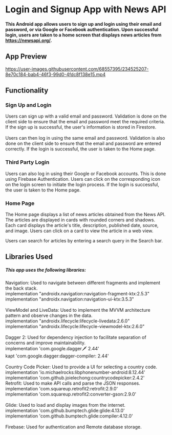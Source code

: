 # Login and Signup App with News API
#### This Android app allows users to sign up and login using their email and password, or via Google or Facebook authentication. Upon successful login, users are taken to a home screen that displays news articles from https://newsapi.org/.
## App Preview
https://user-images.githubusercontent.com/68557395/234525207-8e70c184-bab4-46f3-99d0-4fdc8f138e15.mp4
## Functionality
### Sign Up and Login
Users can sign up with a valid email and password. Validation is done on the client side to ensure that the email and password meet the required criteria. If the sign up is successful, the user's information is stored in Firestore.<br><br>
Users can then log in using the same email and password. Validation is also done on the client side to ensure that the email and password are entered correctly. If the login is successful, the user is taken to the Home page.<br>
### Third Party Login
Users can also log in using their Google or Facebook accounts. This is done using Firebase Authentication. Users can click on the corresponding icon on the login screen to initiate the login process. If the login is successful, the user is taken to the Home page.

### Home Page
The Home page displays a list of news articles obtained from the News API. The articles are displayed in cards with rounded corners and shadows. Each card displays the article's title, description, published date, source, and image. Users can click on a card to view the article in a web view.

Users can search for articles by entering a search query in the Search bar.

## Libraries Used
##### This app uses the following libraries:
Navigation: Used to navigate between different fragments and implement the back stack.<br>
implementation "androidx.navigation:navigation-fragment-ktx:2.5.3"<br>
implementation "androidx.navigation:navigation-ui-ktx:3.5.3"<br><br>
ViewModel and LiveData: Used to implement the MVVM architecture pattern and observe changes in the data. <br>
implementation "androidx.lifecycle:lifecycle-livedata:2.6.0"<br>
implementation "androidx.lifecycle:lifecycle-viewmodel-ktx:2.6.0"<br><br>
Dagger 2: Used for dependency injection to facilitate separation of concerns and improve maintainability. <br>
implementation 'com.google.dagger:dagger: 2.44'<br>
kapt 'com.google.dagger:dagger-compiler: 2.44'<br><br>
Country Code Picker: Used to provide a UI for selecting a country code. <br>
implementation 'io.michaelrocks:libphonenumber-android:8.12.44'<br>
implementation 'com.github.joielechong:countrycodepicker:2.4.2'<br>
Retrofit: Used to make API calls and parse the JSON responses.<br>
implementation 'com.squareup.retrofit2:retrofit:2.9.0'<br>
implementation 'com.squareup.retrofit2:converter-gson:2.9.0'<br><br>
Glide: Used to load and display images from the internet.<br>
implementation 'com.github.bumptech.glide:glide:4.13.0'<br>
implementation 'com.github.bumptech.glide:compiler:4.12.0'<br><br>
Firebase: Used for authentication and Remote database storage.
